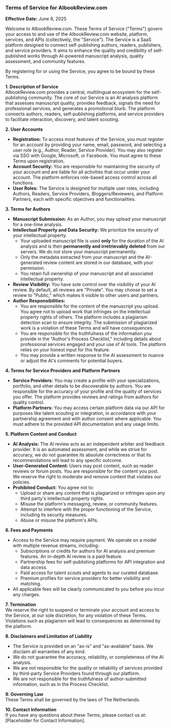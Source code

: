 ### **Terms of Service for AIbookReview.com**

**Effective Date:** June 8, 2025

Welcome to AIbookReview.com. These Terms of Service ("Terms") govern your access to and use of the AIbookReview.com website, platform, services, and APIs (collectively, the "Service"). The Service is a SaaS platform designed to connect self-publishing authors, readers, publishers, and service providers. It aims to enhance the quality and credibility of self-published works through AI-powered manuscript analysis, quality assessment, and community features.

By registering for or using the Service, you agree to be bound by these Terms.

**1\. Description of Service**  
AIbookReview.com provides a central, multilingual ecosystem for the self-publishing community. The core of our Service is an AI analysis platform that assesses manuscript quality, provides feedback, signals the need for professional services, and generates a promotional blurb. The platform connects authors, readers, self-publishing platforms, and service providers to facilitate interaction, discovery, and talent scouting.

**2\. User Accounts**

* **Registration:** To access most features of the Service, you must register for an account by providing your name, email, password, and selecting a user role (e.g., Author, Reader, Service Provider). You may also register via SSO with Google, Microsoft, or Facebook. You must agree to these Terms upon registration.  
* **Account Security:** You are responsible for maintaining the security of your account and are liable for all activities that occur under your account. The platform enforces role-based access control across all functions.  
* **User Roles:** The Service is designed for multiple user roles, including Authors, Readers, Service Providers, Bloggers/Reviewers, and Platform Partners, each with specific objectives and functionalities.

**3\. Terms for Authors**

* **Manuscript Submission:** As an Author, you may upload your manuscript for a one-time analysis.  
* **Intellectual Property and Data Security:** We prioritize the security of your intellectual property.  
  * Your uploaded manuscript file is used **only** for the duration of the AI analysis and is then **permanently and irretrievably deleted** from our servers. We do not store your manuscript permanently.  
  * Only the metadata extracted from your manuscript and the AI-generated review content are stored in our database, with your permission.  
  * You retain full ownership of your manuscript and all associated intellectual property.  
* **Review Visibility:** You have sole control over the visibility of your AI review. By default, all reviews are "Private". You may choose to set a review to "Public," which makes it visible to other users and partners.  
* **Author Responsibilities:**  
  * You are responsible for the content of the manuscript you upload. You agree not to upload work that infringes on the intellectual property rights of others. The platform includes a plagiarism detection scan to ensure integrity. The submission of plagiarized work is a violation of these Terms and will have consequences.  
  * You are responsible for the truthfulness of the information you provide in the "Author's Process Checklist," including details about professional services engaged and your use of AI tools. The platform relies on your honest input for this feature.  
  * You may provide a written response to the AI assessment to nuance or adjust the AI's comments for potential buyers.

**4\. Terms for Service Providers and Platform Partners**

* **Service Providers:** You may create a profile with your specializations, portfolio, and other details to be discoverable by authors. You are responsible for the accuracy of your profile and the quality of services you offer. The platform provides reviews and ratings from authors for quality control.  
* **Platform Partners:** You may access certain platform data via our API for purposes like talent scouting or integration, in accordance with your partnership agreement and with author consent where applicable. You must adhere to the provided API documentation and any usage limits.

**5\. Platform Content and Conduct**

* **AI Analysis:** The AI review acts as an independent arbiter and feedback provider. It is an automated assessment, and while we strive for accuracy, we do not guarantee its absolute correctness or that its recommendations will lead to any specific outcome.  
* **User-Generated Content:** Users may post content, such as reader reviews or forum posts. You are responsible for the content you post. We reserve the right to moderate and remove content that violates our policies.  
* **Prohibited Conduct:** You agree not to:  
  * Upload or share any content that is plagiarized or infringes upon any third party's intellectual property rights.  
  * Misuse the platform's messaging, review, or community features.  
  * Attempt to interfere with the proper functioning of the Service, including its security measures.  
  * Abuse or misuse the platform's APIs.

**6\. Fees and Payments**

* Access to the Service may require payment. We operate on a model with multiple revenue streams, including:  
  * Subscriptions or credits for authors for AI analysis and premium features. An in-depth AI review is a paid feature.  
  * Partnership fees for self-publishing platforms for API integration and data access.  
  * Paid access for talent scouts and agents to our curated database.  
  * Premium profiles for service providers for better visibility and matching.  
* All applicable fees will be clearly communicated to you before you incur any charges.

**7\. Termination**  
We reserve the right to suspend or terminate your account and access to the Service, at our sole discretion, for any violation of these Terms. Violations such as plagiarism will lead to consequences as determined by the platform.

**8\. Disclaimers and Limitation of Liability**

* The Service is provided on an "as-is" and "as-available" basis. We disclaim all warranties of any kind.  
* We do not guarantee the accuracy, reliability, or completeness of the AI analysis.  
* We are not responsible for the quality or reliability of services provided by third-party Service Providers found through our platform.  
* We are not responsible for the truthfulness of author-submitted information, such as in the Process Checklist.

**9\. Governing Law**  
These Terms shall be governed by the laws of The Netherlands.

**10\. Contact Information**  
If you have any questions about these Terms, please contact us at: \[Placeholder for Contact Information\].